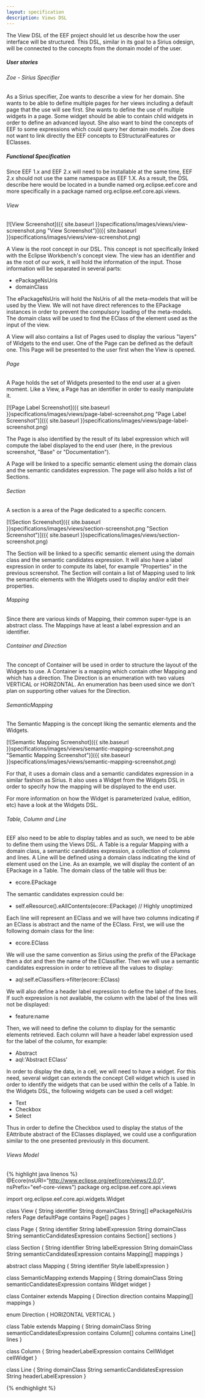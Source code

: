 ```yaml
---
layout: specification
description: Views DSL
---
```

The View DSL of the EEF project should let us describe how the user interface will be structured. This DSL, similar in its goal to a Sirius odesign, will be connected to the concepts from the domain model of the user.

##### User stories

###### Zoe - Sirius Specifier

As a Sirius specifier, Zoe wants to describe a view for her domain. She wants to be able to define multiple pages for her views including a default page that the use will see first. She wants to define the use of multiple widgets in a page. Some widget should be able to contain child widgets in order to define an advanced layout. She also want to bind the concepts of EEF to some expressions which could query her domain models. Zoe does not want to link directly the EEF concepts to EStructuralFeatures or EClasses.

##### Functional Specification

Since EEF 1.x and EEF 2.x will need to be installable at the same time, EEF 2.x should not use the same namespace as EEF 1.X. As a result, the DSL describe here would be located in a bundle named org.eclipse.eef.core and more specifically in a package named org.eclipse.eef.core.api.views.

###### View

[![View Screenshot]({{ site.baseurl }}specifications/images/views/view-screenshot.png "View Screenshot")]({{ site.baseurl }}specifications/images/views/view-screenshot.png)

A View is the root concept in our DSL. This concept is not specifically linked with the Eclipse Workbench's concept view. The view has an identifier and as the root of our work, it will hold the information of the input. Those information will be separated in several parts:

* ePackageNsUris
* domainClass

The ePackageNsUris will hold the NsUris of all the meta-models that will be used by the View. We will not have direct references to the EPackage instances in order to prevent the compulsory loading of the meta-models. The domain class will be used to find the EClass of the element used as the input of the view.

A View will also contains a list of Pages used to display the various "layers" of Widgets to the end user. One of the Page can be defined as the default one. This Page will be presented to the user first when the View is opened.

###### Page

A Page holds the set of Widgets presented to the end user at a given moment. Like a View, a Page has an identifier in order to easily manipulate it.

[![Page Label Screenshot]({{ site.baseurl }}specifications/images/views/page-label-screenshot.png "Page Label Screenshot")]({{ site.baseurl }}specifications/images/views/page-label-screenshot.png)

The Page is also identified by the result of its label expression which will compute the label displayed to the end user (here, in the previous screenshot, "Base" or "Documentation").

A Page will be linked to a specific semantic element using the domain class and the semantic candidates expression. The page will also holds a list of Sections.

###### Section

A section is a area of the Page dedicated to a specific concern.

[![Section Screenshot]({{ site.baseurl }}specifications/images/views/section-screenshot.png "Section Screenshot")]({{ site.baseurl }}specifications/images/views/section-screenshot.png)

The Section will be linked to a specific semantic element using the domain class and the semantic candidates expression. It will also have a label expression in order to compute its label, for example "Properties" in the previous screenshot. The Section will contain a list of Mapping used to link the semantic elements with the Widgets used to display and/or edit their properties.

###### Mapping

Since there are various kinds of Mapping, their common super-type is an abstract class. The Mappings have at least a label expression and an identifier.

###### Container and Direction

The concept of Container will be used in order to structure the layout of the Widgets to use. A Container is a mapping which contain other Mapping and which has a direction. The Direction is an enumeration with two values VERTICAL or HORIZONTAL. An enumeration has been used since we don't plan on supporting other values for the Direction.

###### SemanticMapping

The Semantic Mapping is the concept liking the semantic elements and the Widgets.

[![Semantic Mapping Screenshot]({{ site.baseurl }}specifications/images/views/semantic-mapping-screenshot.png "Semantic Mapping Screenshot")]({{ site.baseurl }}specifications/images/views/semantic-mapping-screenshot.png)

For that, it uses a domain class and a semantic candidates expression in a similar fashion as Sirius. It also uses a Widget from the Widgets DSL in order to specify how the mapping will be displayed to the end user.

For more information on how the Widget is parameterized (value, edition, etc) have a look at the Widgets DSL.

###### Table, Column and Line

EEF also need to be able to display tables and as such, we need to be able to define them using the Views DSL. A Table is a regular Mapping with a domain class, a semantic candidates expression, a collection of columns and lines. A Line will be defined using a domain class indicating the kind of element used on the Line. As an example, we will display the content of an EPackage in a Table. The domain class of the table will thus be:

* ecore.EPackage

The semantic candidates expression could be:

* self.eResource().eAllContents(ecore::EPackage) // Highly unoptimized

Each line will represent an EClass and we will have two columns indicating if an EClass is abstract and the name of the EClass. First, we will use the following domain class for the line:

* ecore.EClass

We will use the same convention as Sirius using the prefix of the EPackage then a dot and then the name of the EClassifier. Then we will use a semantic candidates expression in order to retrieve all the values to display:

* aql:self.eClassifiers->filter(ecore::EClass)

We will also define a header label expression to define the label of the lines. If such expression is not available, the column with the label of the lines will not be displayed:

* feature:name

Then, we will need to define the column to display for the semantic elements retrieved. Each column will have a header label expression used for the label of the column, for example:

* Abstract
* aql:'Abstract EClass'

In order to display the data, in a cell, we will need to have a widget. For this need, several widget can extends the concept Cell widget which is used in order to identify the widgets that can be used within the cells of a Table. In the Widgets DSL, the following widgets can be used a cell widget:

* Text
* Checkbox
* Select

Thus in order to define the Checkbox used to display the status of the EAttribute abstract of the EClasses displayed, we could use a configuration similar to the one presented previously in this document.

###### Views Model

{% highlight java linenos %}
@Ecore(nsURI="http://www.eclipse.org/eef/core/views/2.0.0", nsPrefix="eef-core-views")
package org.eclipse.eef.core.api.views

import org.eclipse.eef.core.api.widgets.Widget

class View {
  String identifier
  String domainClass
  String[] ePackageNsUris
  refers Page defaultPage
  contains Page[] pages
}

class Page {
  String identifier
  String labelExpression
  String domainClass
  String semanticCandidatesExpression
  contains Section[] sections
}

class Section {
  String identifier
  String labelExpression
  String domainClass
  String semanticCandidatesExpression
  contains Mapping[] mappings
}

abstract class Mapping {
  String identifier
  Style labelExpression
}

class SemanticMapping extends Mapping {
  String domainClass
  String semanticCandidatesExpression
  contains Widget widget
}

class Container extends Mapping {
  Direction direction
  contains Mapping[] mappings
}

enum Direction {
  HORIZONTAL
  VERTICAL
}

class Table extends Mapping {
  String domainClass
  String semanticCandidatesExpression
  contains Column[] columns
  contains Line[] lines
}

class Column {
  String headerLabelExpression
  contains CellWidget cellWidget
}

class Line {
  String domainClass
  String semanticCandidatesExpression
  String headerLabelExpression
}

{% endhighlight %}
